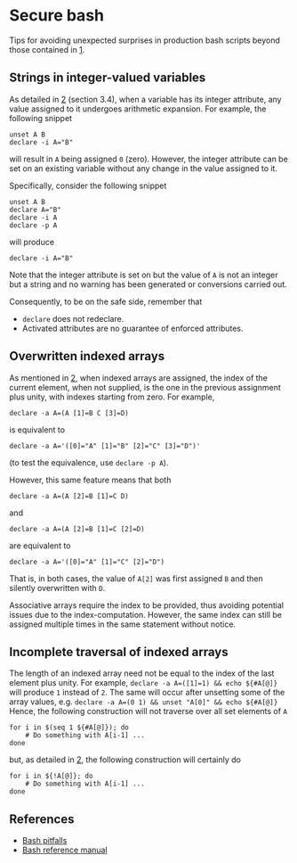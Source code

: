 # Secure bash

Tips for avoiding unexpected surprises in production bash scripts beyond those contained in [1]. 

## Strings in integer-valued variables

As detailed in [2] (section 3.4), when a variable has its integer attribute, any value assigned to it undergoes arithmetic expansion. For example, the following snippet
```
unset A B
declare -i A="B"
``` 
will result in `A` being assigned `0` (zero). However, the integer attribute can be set on an existing variable without any change in the value assigned to it. 

Specifically, consider the following snippet
```
unset A B
declare A="B"
declare -i A
declare -p A
```
will produce 
```
declare -i A="B"
```
Note that the integer attribute is set on but the value of `A` is not an integer but a string and no warning has been generated or conversions carried out. 

Consequently, to be on the safe side, remember that

+ `declare` does not redeclare.
+ Activated attributes are no guarantee of enforced attributes.


## Overwritten indexed arrays

As mentioned in [2], when indexed arrays are assigned, the index of the current element, when not supplied, is the one in the previous assignment plus unity, with indexes starting from zero. For example,
```
declare -a A=(A [1]=B C [3]=D)
```
is equivalent to 
```
declare -a A='([0]="A" [1]="B" [2]="C" [3]="D")'
```
(to test the equivalence, use `declare -p A`).

However, this same feature means that both
```
declare -a A=(A [2]=B [1]=C D)
```
and
```
declare -a A=(A [2]=B [1]=C [2]=D)
```
are equivalent to 
```
declare -a A='([0]="A" [1]="C" [2]="D")
```
That is, in both cases, the value of `A[2]` was first assigned `B` and then silently overwritten with `D`.

Associative arrays require the index to be provided, thus avoiding potential issues due to the index-computation. However, the same index can still be assigned multiple times in the same statement without notice.


## Incomplete traversal of indexed arrays

The length of an indexed array need not be equal to the index of the last element plus unity. For example, 
```declare -a A=([1]=1) && echo ${#A[@]}```
will produce `1` instead of `2`. The same will occur after unsetting some of the array values, e.g.
```declare -a A=(0 1) && unset "A[0]" && echo ${#A[@]}```
Hence, the following construction will not traverse over all set elements of `A`
```
for i in $(seq 1 ${#A[@]}); do 
    # Do something with A[i-1] ...
done
```
but, as detailed in [2], the following construction will certainly do
```
for i in ${!A[@]}; do 
    # Do something with A[i-1] ...
done
```

## References

[1]: https://mywiki.wooledge.org/BashPitfalls
[2]: https://www.gnu.org/software/bash/manual/html_node/Arrays.html

+ [Bash pitfalls](https://mywiki.wooledge.org/BashPitfalls)
+ [Bash reference manual](https://www.gnu.org/software/bash/manual/html_node/Arrays.html)
